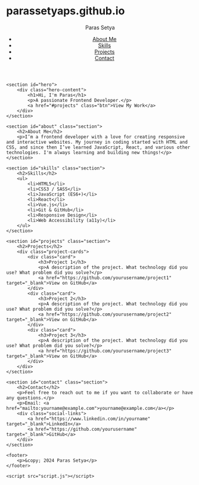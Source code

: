 # parassetyaps.github.io

<!DOCTYPE html>
<html lang="en">
<head>
    <meta charset="UTF-8">
    <meta name="viewport" content="width=device-width, initial-scale=1.0">
    <meta name="description" content="Frontend Developer Portfolio">
    <title>Your Name | Frontend Developer</title>
    <link rel="stylesheet" href="style.css">
</head>
<body>
    <header>
        <nav>
            <div class="logo">Paras Setya</div>
            <ul>
                <li><a href="#about">About Me</a></li>
                <li><a href="#skills">Skills</a></li>
                <li><a href="#projects">Projects</a></li>
                <li><a href="#contact">Contact</a></li>
            </ul>
        </nav>
    </header>

    <section id="hero">
        <div class="hero-content">
            <h1>Hi, I'm Paras</h1>
            <p>A passionate Frontend Developer.</p>
            <a href="#projects" class="btn">View My Work</a>
        </div>
    </section>

    <section id="about" class="section">
        <h2>About Me</h2>
        <p>I’m a frontend developer with a love for creating responsive and interactive websites. My journey in coding started with HTML and CSS, and since then I’ve learned JavaScript, React, and various other technologies. I'm always learning and building new things!</p>
    </section>

    <section id="skills" class="section">
        <h2>Skills</h2>
        <ul>
            <li>HTML5</li>
            <li>CSS3 / SASS</li>
            <li>JavaScript (ES6+)</li>
            <li>React</li>
            <li>Vue.js</li>
            <li>Git & GitHub</li>
            <li>Responsive Design</li>
            <li>Web Accessibility (a11y)</li>
        </ul>
    </section>

    <section id="projects" class="section">
        <h2>Projects</h2>
        <div class="project-cards">
            <div class="card">
                <h3>Project 1</h3>
                <p>A description of the project. What technology did you use? What problem did you solve?</p>
                <a href="https://github.com/yourusername/project1" target="_blank">View on GitHub</a>
            </div>
            <div class="card">
                <h3>Project 2</h3>
                <p>A description of the project. What technology did you use? What problem did you solve?</p>
                <a href="https://github.com/yourusername/project2" target="_blank">View on GitHub</a>
            </div>
            <div class="card">
                <h3>Project 3</h3>
                <p>A description of the project. What technology did you use? What problem did you solve?</p>
                <a href="https://github.com/yourusername/project3" target="_blank">View on GitHub</a>
            </div>
        </div>
    </section>

    <section id="contact" class="section">
        <h2>Contact</h2>
        <p>Feel free to reach out to me if you want to collaborate or have any questions.</p>
        <p>Email: <a href="mailto:yourname@example.com">yourname@example.com</a></p>
        <div class="social-links">
            <a href="https://www.linkedin.com/in/yourname" target="_blank">LinkedIn</a>
            <a href="https://github.com/yourusername" target="_blank">GitHub</a>
        </div>
    </section>

    <footer>
        <p>&copy; 2024 Paras Setya</p>
    </footer>

    <script src="script.js"></script>
</body>
</html>
